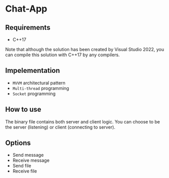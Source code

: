# Chat-App

## Requirements
+ C++17

Note that although the solution has been created by Visual Studio 2022, you can compile this solution with C++17 by any compilers.

## Impelementation
+ `MVVM` architectural pattern
+ `Multi-thread` programming
+ `Socket` programming

## How to use

The binary file contains both server and client logic. You can choose to be the server (listening) or client (connecting to server).

## Options
+ Send message
+ Receive message
+ Send file
+ Receive file